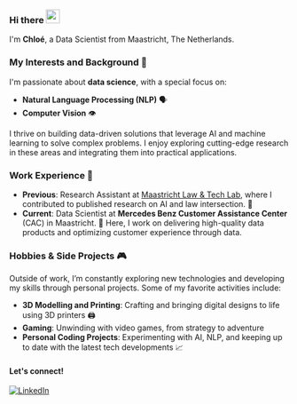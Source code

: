 ### Hi there <img src="https://emojis.slackmojis.com/emojis/images/1643515231/12491/waveboi.gif?1643515231" width="25"/>
I'm **Chloé**, a Data Scientist from Maastricht, The Netherlands.

### My Interests and Background 🚀

I'm passionate about **data science**, with a special focus on:
- **Natural Language Processing (NLP)** 🗣️
- **Computer Vision** 👁️

I thrive on building data-driven solutions that leverage AI and machine learning to solve complex problems. I enjoy exploring cutting-edge research in these areas and integrating them into practical applications.

### Work Experience 💼

- **Previous**: Research Assistant at [Maastricht Law & Tech Lab](https://yourlinktopublishedpaper.com), where I contributed to published research on AI and law intersection. 📜
- **Current**: Data Scientist at **Mercedes Benz Customer Assistance Center** (CAC) in Maastricht. 🚗 Here, I work on delivering high-quality data products and optimizing customer experience through data.

### Hobbies & Side Projects 🎮

Outside of work, I’m constantly exploring new technologies and developing my skills through personal projects. Some of my favorite activities include:
- **3D Modelling and Printing**: Crafting and bringing digital designs to life using 3D printers 🖨️
- **Gaming**: Unwinding with video games, from strategy to adventure
- **Personal Coding Projects**: Experimenting with AI, NLP, and keeping up to date with the latest tech developments 📈

#### Let's connect!
[<img alt="LinkedIn" src="https://img.shields.io/badge/LinkedIn-%230E76A8.svg?&style=for-the-badge&logo=LinkedIn&logoColor=white" />](https://www.linkedin.com/in/chloe-crombach-429a79197/)
